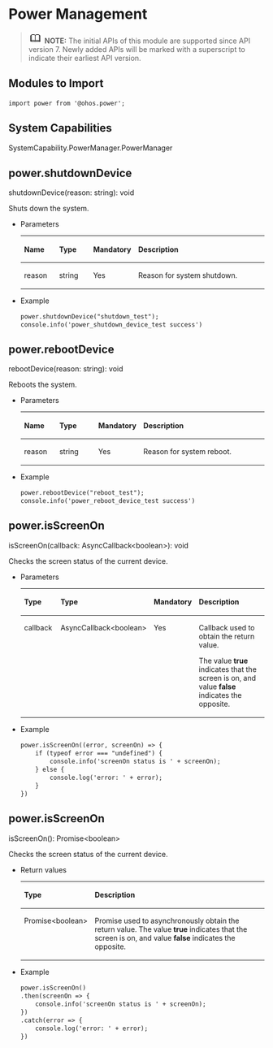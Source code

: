 # Power Management<a name="EN-US_TOPIC_0000001133775514"></a>

>![](../../public_sys-resources/icon-note.gif) **NOTE:** 
>The initial APIs of this module are supported since API version 7. Newly added APIs will be marked with a superscript to indicate their earliest API version.

## Modules to Import<a name="s56d19203690d4782bfc74069abb6bd71"></a>

```
import power from '@ohos.power';
```

## System Capabilities

SystemCapability.PowerManager.PowerManager


## power.shutdownDevice<a name="section192192415554"></a>

shutdownDevice\(reason: string\): void

Shuts down the system.

-   Parameters

    <a name="table69661135912"></a>
    <table><thead align="left"><tr id="row149668318915"><th class="cellrowborder" valign="top" width="14.82%" id="mcps1.1.5.1.1"><p id="p7966738914"><a name="p7966738914"></a><a name="p7966738914"></a>Name</p>
    </th>
    <th class="cellrowborder" valign="top" width="14.729999999999999%" id="mcps1.1.5.1.2"><p id="p296713699"><a name="p296713699"></a><a name="p296713699"></a>Type</p>
    </th>
    <th class="cellrowborder" valign="top" width="9.16%" id="mcps1.1.5.1.3"><p id="p196718315911"><a name="p196718315911"></a><a name="p196718315911"></a>Mandatory</p>
    </th>
    <th class="cellrowborder" valign="top" width="61.29%" id="mcps1.1.5.1.4"><p id="p9967231197"><a name="p9967231197"></a><a name="p9967231197"></a>Description</p>
    </th>
    </tr>
    </thead>
    <tbody><tr id="row99671533914"><td class="cellrowborder" valign="top" width="14.82%" headers="mcps1.1.5.1.1 "><p id="p5518501625"><a name="p5518501625"></a><a name="p5518501625"></a>reason</p>
    </td>
    <td class="cellrowborder" valign="top" width="14.729999999999999%" headers="mcps1.1.5.1.2 "><p id="p11967433914"><a name="p11967433914"></a><a name="p11967433914"></a>string</p>
    </td>
    <td class="cellrowborder" valign="top" width="9.16%" headers="mcps1.1.5.1.3 "><p id="p19671336916"><a name="p19671336916"></a><a name="p19671336916"></a>Yes</p>
    </td>
    <td class="cellrowborder" valign="top" width="61.29%" headers="mcps1.1.5.1.4 "><p id="p69671631796"><a name="p69671631796"></a><a name="p69671631796"></a>Reason for system shutdown.</p>
    </td>
    </tr>
    </tbody>
    </table>

-   Example

    ```
    power.shutdownDevice("shutdown_test");
    console.info('power_shutdown_device_test success')
    ```


## power.rebootDevice<a name="section1773218207620"></a>

rebootDevice\(reason: string\): void

Reboots the system.

-   Parameters

    <a name="table8732192015611"></a>
    <table><thead align="left"><tr id="row1173216204612"><th class="cellrowborder" valign="top" width="14.82%" id="mcps1.1.5.1.1"><p id="p973222015615"><a name="p973222015615"></a><a name="p973222015615"></a>Name</p>
    </th>
    <th class="cellrowborder" valign="top" width="16.830000000000002%" id="mcps1.1.5.1.2"><p id="p273232015612"><a name="p273232015612"></a><a name="p273232015612"></a>Type</p>
    </th>
    <th class="cellrowborder" valign="top" width="11.88%" id="mcps1.1.5.1.3"><p id="p9732202013618"><a name="p9732202013618"></a><a name="p9732202013618"></a>Mandatory</p>
    </th>
    <th class="cellrowborder" valign="top" width="56.47%" id="mcps1.1.5.1.4"><p id="p167326201566"><a name="p167326201566"></a><a name="p167326201566"></a>Description</p>
    </th>
    </tr>
    </thead>
    <tbody><tr id="row773292016614"><td class="cellrowborder" valign="top" width="14.82%" headers="mcps1.1.5.1.1 "><p id="p57320201162"><a name="p57320201162"></a><a name="p57320201162"></a>reason</p>
    </td>
    <td class="cellrowborder" valign="top" width="16.830000000000002%" headers="mcps1.1.5.1.2 "><p id="p973216201164"><a name="p973216201164"></a><a name="p973216201164"></a>string</p>
    </td>
    <td class="cellrowborder" valign="top" width="11.88%" headers="mcps1.1.5.1.3 "><p id="p5732132020612"><a name="p5732132020612"></a><a name="p5732132020612"></a>Yes</p>
    </td>
    <td class="cellrowborder" valign="top" width="56.47%" headers="mcps1.1.5.1.4 "><p id="p4733720662"><a name="p4733720662"></a><a name="p4733720662"></a>Reason for system reboot.</p>
    </td>
    </tr>
    </tbody>
    </table>

-   Example

    ```
    power.rebootDevice("reboot_test");
    console.info('power_reboot_device_test success')
    ```


## power.isScreenOn<a name="section69511458115312"></a>

isScreenOn\(callback: AsyncCallback<boolean\>\): void

Checks the screen status of the current device.

-   Parameters

    <a name="table183681450191519"></a>
    <table><thead align="left"><tr id="row20368050151519"><th class="cellrowborder" valign="top" width="15.989999999999998%" id="mcps1.1.5.1.1"><p id="p13681150121519"><a name="p13681150121519"></a><a name="p13681150121519"></a>Type</p>
    </th>
    <th class="cellrowborder" valign="top" width="28.27%" id="mcps1.1.5.1.2"><p id="p1636895015154"><a name="p1636895015154"></a><a name="p1636895015154"></a>Type</p>
    </th>
    <th class="cellrowborder" valign="top" width="9.64%" id="mcps1.1.5.1.3"><p id="p7565410191617"><a name="p7565410191617"></a><a name="p7565410191617"></a>Mandatory</p>
    </th>
    <th class="cellrowborder" valign="top" width="46.1%" id="mcps1.1.5.1.4"><p id="p43681350181515"><a name="p43681350181515"></a><a name="p43681350181515"></a>Description</p>
    </th>
    </tr>
    </thead>
    <tbody><tr id="row636865081513"><td class="cellrowborder" valign="top" width="15.989999999999998%" headers="mcps1.1.5.1.1 "><p id="p4368165091513"><a name="p4368165091513"></a><a name="p4368165091513"></a>callback</p>
    </td>
    <td class="cellrowborder" valign="top" width="28.27%" headers="mcps1.1.5.1.2 "><p id="p83691450151519"><a name="p83691450151519"></a><a name="p83691450151519"></a>AsyncCallback&lt;boolean&gt;</p>
    </td>
    <td class="cellrowborder" valign="top" width="9.64%" headers="mcps1.1.5.1.3 "><p id="p17565310191610"><a name="p17565310191610"></a><a name="p17565310191610"></a>Yes</p>
    </td>
    <td class="cellrowborder" valign="top" width="46.1%" headers="mcps1.1.5.1.4 "><p id="p163691850191515"><a name="p163691850191515"></a><a name="p163691850191515"></a>Callback used to obtain the return value.</p>
    <p id="p3566124615812"><a name="p3566124615812"></a><a name="p3566124615812"></a>The value <strong id="b4350172620165"><a name="b4350172620165"></a><a name="b4350172620165"></a>true</strong> indicates that the screen is on, and value <strong id="b035432613168"><a name="b035432613168"></a><a name="b035432613168"></a>false</strong> indicates the opposite.</p>
    </td>
    </tr>
    </tbody>
    </table>


-   Example

    ```
    power.isScreenOn((error, screenOn) => {
        if (typeof error === "undefined") {
            console.info('screenOn status is ' + screenOn);
        } else {
            console.log('error: ' + error);
        }
    })
    ```


## power.isScreenOn<a name="section143367619119"></a>

isScreenOn\(\): Promise<boolean\>

Checks the screen status of the current device.

-   Return values

    <a name="table1730417311314"></a>
    <table><thead align="left"><tr id="row1930412311018"><th class="cellrowborder" valign="top" width="23.87%" id="mcps1.1.3.1.1"><p id="p15304113117114"><a name="p15304113117114"></a><a name="p15304113117114"></a>Type</p>
    </th>
    <th class="cellrowborder" valign="top" width="76.13%" id="mcps1.1.3.1.2"><p id="p830411311017"><a name="p830411311017"></a><a name="p830411311017"></a>Description</p>
    </th>
    </tr>
    </thead>
    <tbody><tr id="row173045311711"><td class="cellrowborder" valign="top" width="23.87%" headers="mcps1.1.3.1.1 "><p id="p686517815914"><a name="p686517815914"></a><a name="p686517815914"></a>Promise&lt;boolean&gt;</p>
    </td>
    <td class="cellrowborder" valign="top" width="76.13%" headers="mcps1.1.3.1.2 "><p id="p163041531916"><a name="p163041531916"></a><a name="p163041531916"></a>Promise used to asynchronously obtain the return value. The value <strong id="b1934154320392"><a name="b1934154320392"></a><a name="b1934154320392"></a>true</strong> indicates that the screen is on, and value <strong id="b1693454393914"><a name="b1693454393914"></a><a name="b1693454393914"></a>false</strong> indicates the opposite.</p>
    </td>
    </tr>
    </tbody>
    </table>

-   Example

    ```
    power.isScreenOn()
    .then(screenOn => {
        console.info('screenOn status is ' + screenOn);
    })
    .catch(error => {
        console.log('error: ' + error);
    })
    ```


